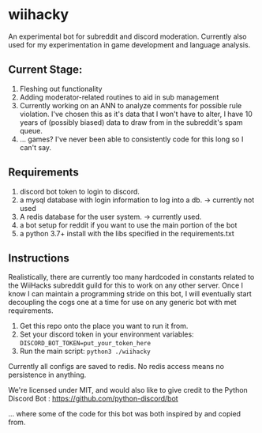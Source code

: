 # wiihacky

An experimental bot for subreddit and discord moderation. Currently also used for my experimentation in game development and language analysis.

## Current Stage: 

  1. Fleshing out functionality
  2. Adding moderator-related routines to aid in sub management
  3. Currently working on an ANN to analyze comments for possible rule violation.
     I've chosen this as it's data that I won't have to alter, I have 10 years
     of (possibly biased) data to draw from in the subreddit's spam queue.
  4. ... games? I've never been able to consistently code for this long so I 
     can't say.

## Requirements

  1. discord bot token to login to discord.
  2. a mysql database with login information to log into a db. -> currently 
     not used
  3. A redis database for the user system. -> currently used.
  4. a bot setup for reddit if you want to use the main portion of the bot
  5. a python 3.7+ install with the libs specified in the requirements.txt

## Instructions

  Realistically, there are currently too many hardcoded in constants related to
  the WiiHacks subreddit guild for this to work on any other server. Once I 
  know I can maintain a programming stride on this bot, I will eventually 
  start decoupling the cogs one at a time for use on any generic bot with met 
  requirements.

  1. Get this repo onto the place you want to run it from.
  2. Set your discord token in your environment variables:
  `DISCORD_BOT_TOKEN=put_your_token_here`
  3. Run the main script: `python3 ./wiihacky`

  Currently all configs are saved to redis. No redis access means no 
  persistence in anything.

We're licensed under MIT, and would also like to give credit to the Python
 Discord Bot : https://github.com/python-discord/bot
 
... where some of the code for this bot was both inspired by and copied from.
